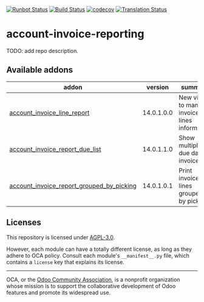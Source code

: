 [![Runbot Status](https://runbot.odoo-community.org/runbot/badge/flat/94/14.0.svg)](https://runbot.odoo-community.org/runbot/repo/github-com-oca-account-invoice-reporting-94)
[![Build Status](https://travis-ci.com/OCA/account-invoice-reporting.svg?branch=14.0)](https://travis-ci.com/OCA/account-invoice-reporting)
[![codecov](https://codecov.io/gh/OCA/account-invoice-reporting/branch/14.0/graph/badge.svg)](https://codecov.io/gh/OCA/account-invoice-reporting)
[![Translation Status](https://translation.odoo-community.org/widgets/account-invoice-reporting-14-0/-/svg-badge.svg)](https://translation.odoo-community.org/engage/account-invoice-reporting-14-0/?utm_source=widget)

<!-- /!\ do not modify above this line -->

# account-invoice-reporting

TODO: add repo description.

<!-- /!\ do not modify below this line -->

<!-- prettier-ignore-start -->

[//]: # (addons)

Available addons
----------------
addon | version | summary
--- | --- | ---
[account_invoice_line_report](account_invoice_line_report/) | 14.0.1.0.0 | New view to manage invoice lines information
[account_invoice_report_due_list](account_invoice_report_due_list/) | 14.0.1.1.0 | Show multiple due data in invoice
[account_invoice_report_grouped_by_picking](account_invoice_report_grouped_by_picking/) | 14.0.1.0.1 | Print invoice lines grouped by picking

[//]: # (end addons)

<!-- prettier-ignore-end -->

## Licenses

This repository is licensed under [AGPL-3.0](LICENSE).

However, each module can have a totally different license, as long as they adhere to OCA
policy. Consult each module's `__manifest__.py` file, which contains a `license` key
that explains its license.

----

OCA, or the [Odoo Community Association](http://odoo-community.org/), is a nonprofit
organization whose mission is to support the collaborative development of Odoo features
and promote its widespread use.
